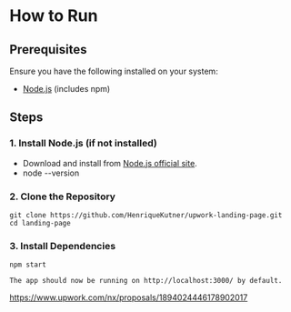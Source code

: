 # How to Run

## Prerequisites
Ensure you have the following installed on your system:
- [Node.js](https://nodejs.org/) (includes npm)

## Steps

### 1. Install Node.js (if not installed)
- Download and install from [Node.js official site](https://nodejs.org/).
- node --version

### 2. Clone the Repository
``` 
git clone https://github.com/HenriqueKutner/upwork-landing-page.git
cd landing-page 
``` 


### 3. Install Dependencies
``` 
npm start
``` 
``` 
The app should now be running on http://localhost:3000/ by default.
```

https://www.upwork.com/nx/proposals/1894024446178902017
